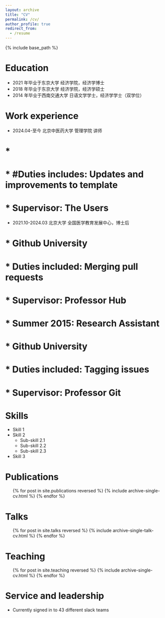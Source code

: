 ```yaml
---
layout: archive
title: "CV"
permalink: /cv/
author_profile: true
redirect_from:
  - /resume
---
```


{% include base_path %}

Education
======
* 2021 年毕业于东京大学 经济学院，经济学博士
* 2018 年毕业于东京大学 经济学院，经济学硕士
* 2014 年毕业于西南交通大学 日语文学学士，经济学学士（双学位）

Work experience
======
* 2024.04-至今 北京中医药大学 管理学院 讲师
 # * 
 # * #Duties includes: Updates and improvements to template
 # * Supervisor: The Users

* 2021.10-2024.03 北京大学 全国医学教育发展中心，博士后
 # * Github University
 # * Duties included: Merging pull requests
 # * Supervisor: Professor Hub

# * Summer 2015: Research Assistant
#  * Github University
#  * Duties included: Tagging issues
#  * Supervisor: Professor Git
  
Skills
======
* Skill 1
* Skill 2
  * Sub-skill 2.1
  * Sub-skill 2.2
  * Sub-skill 2.3
* Skill 3

Publications
======
  <ul>{% for post in site.publications reversed %}
    {% include archive-single-cv.html %}
  {% endfor %}</ul>
  
Talks
======
  <ul>{% for post in site.talks reversed %}
    {% include archive-single-talk-cv.html  %}
  {% endfor %}</ul>
  
Teaching
======
  <ul>{% for post in site.teaching reversed %}
    {% include archive-single-cv.html %}
  {% endfor %}</ul>
  
Service and leadership
======
* Currently signed in to 43 different slack teams
